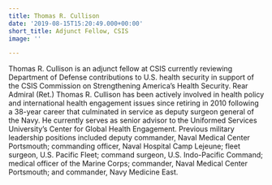 ```yaml
---
title: Thomas R. Cullison
date: '2019-08-15T15:20:49.000+00:00'
short_title: Adjunct Fellow, CSIS
image: ''

---
```

Thomas R. Cullison is an adjunct fellow at CSIS currently reviewing Department of Defense contributions to U.S. health security in support of the CSIS Commission on Strengthening America’s Health Security. Rear Admiral (Ret.) Thomas R. Cullison has been actively involved in health policy and international health engagement issues since retiring in 2010 following a 38-year career that culminated in service as deputy surgeon general of the Navy. He currently serves as senior advisor to the Uniformed Services University’s Center for Global Health Engagement. Previous military leadership positions included deputy commander, Naval Medical Center Portsmouth; commanding officer, Naval Hospital Camp Lejeune; fleet surgeon, U.S. Pacific Fleet; command surgeon, U.S. Indo-Pacific Command; medical officer of the Marine Corps; commander, Naval Medical Center Portsmouth; and commander, Navy Medicine East.